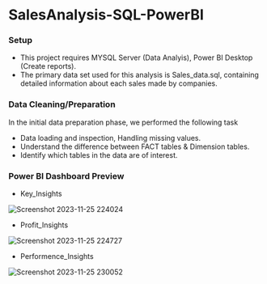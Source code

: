 # SalesAnalysis-SQL-PowerBI
### Setup
- This project requires MYSQL Server (Data Analyis), Power BI Desktop (Create reports).
- The primary data set used for this analysis is Sales_data.sql, containing detailed information about each sales made by companies.

### Data Cleaning/Preparation
In the initial data preparation phase, we performed the following task
- Data loading and inspection, Handling missing values.
- Understand the difference between FACT tables & Dimension tables.
- Identify which tables in the data are of interest.

### Power BI Dashboard Preview
- Key_Insights
  
![Screenshot 2023-11-25 224024](https://github.com/navya867/SalesAnalysis-SQL-PowerBI/assets/89930278/6d6f0117-e5d3-43cd-b129-d21f0236bddc)

- Profit_Insights

![Screenshot 2023-11-25 224727](https://github.com/navya867/SalesAnalysis-SQL-PowerBI/assets/89930278/1a82e5c6-2330-4248-ba9c-901223028b57)

- Performence_Insights
 
![Screenshot 2023-11-25 230052](https://github.com/navya867/SalesAnalysis-SQL-PowerBI/assets/89930278/582846e8-e3ee-4859-8c9c-1150c0ae7387)
